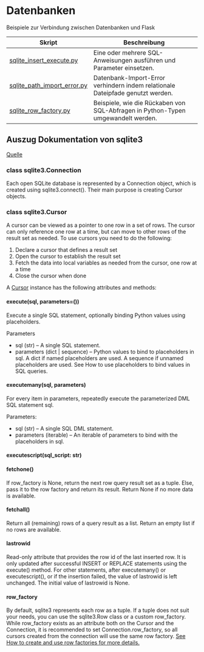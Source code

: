 # Datenbanken
Beispiele zur Verbindung zwischen Datenbanken und Flask

| Skript                                               | Beschreibung                                                                     |
|------------------------------------------------------|----------------------------------------------------------------------------------|
| [sqlite_insert_execute.py](sqlite_insert_execute.py) | Eine oder mehrere SQL-Anweisungen ausführen und Parameter einsetzen.             |
| [sqlite_path_import_error.py](sqlite_path_import_error.py) | Datenbank-Import-Error verhindern indem relationale Dateipfade genutzt werden.   |
| [sqlite_row_factory.py](sqlite_row_factory.py)       | Beispiele, wie die Rückaben von SQL-Abfragen in Python-Typen umgewandelt werden. |


## Auszug Dokumentation von sqlite3
[Quelle](https://docs.python.org/3/library/sqlite3.html#connection-objects)

### class sqlite3.Connection
Each open SQLite database is represented by a Connection object, which is created using sqlite3.connect(). 
Their main purpose is creating Cursor objects.

### class sqlite3.Cursor
A cursor can be viewed as a pointer to one row in a set of rows. 
The cursor can only reference one row at a time, but can move to other rows of the result set as needed. 
To use cursors you need to do the following:
1. Declare a cursor that defines a result set
2. Open the cursor to establish the result set
3. Fetch the data into local variables as needed from the cursor, one row at a time
4. Close the cursor when done

A [Cursor](https://docs.python.org/3/library/sqlite3.html#sqlite3.Cursor) instance has the following attributes and methods:
#### execute(sql, parameters=())
Execute a single SQL statement, optionally binding Python values using placeholders.

Parameters
- sql (str) – A single SQL statement.
- parameters (dict | sequence) – Python values to bind to placeholders in sql. A dict if named placeholders are used. A sequence if unnamed placeholders are used. See How to use placeholders to bind values in SQL queries.

#### executemany(sql, parameters)
For every item in parameters, repeatedly execute the parameterized DML SQL statement sql.

Parameters:
- sql (str) – A single SQL DML statement.
- parameters (iterable) – An iterable of parameters to bind with the placeholders in sql.

#### executescript(sql_script: str)

#### fetchone()
If row_factory is None, return the next row query result set as a tuple. Else, pass it to the row factory and return its result. Return None if no more data is available.

#### fetchall()
Return all (remaining) rows of a query result as a list. Return an empty list if no rows are available.

#### lastrowid
Read-only attribute that provides the row id of the last inserted row. It is only updated after successful INSERT or REPLACE statements using the execute() method. For other statements, after executemany() or executescript(), or if the insertion failed, the value of lastrowid is left unchanged. The initial value of lastrowid is None.

#### row_factory
By default, sqlite3 represents each row as a tuple. If a tuple does not suit your needs, you can use the sqlite3.Row class or a custom row_factory.
While row_factory exists as an attribute both on the Cursor and the Connection, it is recommended to set Connection.row_factory, so all cursors created from the connection will use the same row factory.
[See How to create and use row factories for more details.](https://docs.python.org/3/library/sqlite3.html#sqlite3-howto-row-factory)